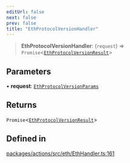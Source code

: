 ```yaml
---
editUrl: false
next: false
prev: false
title: "EthProtocolVersionHandler"
---
```


> **EthProtocolVersionHandler**: (`request`) => `Promise`\<[`EthProtocolVersionResult`](/reference/tevm/actions/type-aliases/ethprotocolversionresult/)\>

## Parameters

• **request**: [`EthProtocolVersionParams`](/reference/tevm/actions/type-aliases/ethprotocolversionparams/)

## Returns

`Promise`\<[`EthProtocolVersionResult`](/reference/tevm/actions/type-aliases/ethprotocolversionresult/)\>

## Defined in

[packages/actions/src/eth/EthHandler.ts:161](https://github.com/evmts/tevm-monorepo/blob/main/packages/actions/src/eth/EthHandler.ts#L161)

